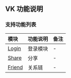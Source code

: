## VK 功能说明

### 支持功能列表

| 模块 | 功能说明 | 备注 |
| :-- | :------- | :--- |
| [Login](login.md) | 登录模块 | - |
| [Share](share.md) | 分享 | - |
| [Friend](friend.md) | 关系链 | - |

